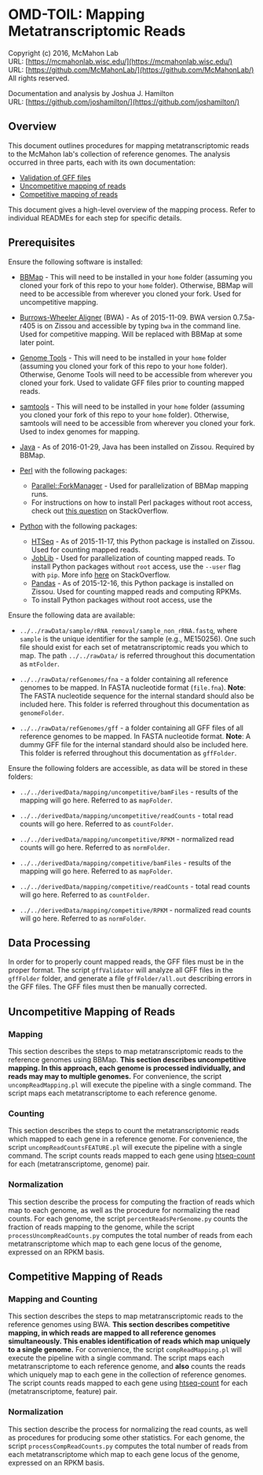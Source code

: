 OMD-TOIL: Mapping Metatranscriptomic Reads
===
Copyright (c) 2016, McMahon Lab  
URL: [https://mcmahonlab.wisc.edu/](https://mcmahonlab.wisc.edu/)  
URL: [https://github.com/McMahonLab/](https://github.com/McMahonLab/)  
All rights reserved.

Documentation and analysis by Joshua J. Hamilton  
URL: [https://github.com/joshamilton/](https://github.com/joshamilton/)  

Overview
--
This document outlines procedures for mapping metatranscriptomic reads to the McMahon lab's collection of reference genomes. The analysis occurred in three parts, each with its own documentation:

  * [Validation of GFF files](08a_gffValidation/README.md)  
  * [Uncompetitive mapping of reads](08b_uncompetitive/README.md)    
  * [Competitive mapping of reads](08c_competitive/README.md)  

This document gives a high-level overview of the mapping process. Refer to individual READMEs for each step for specific details.

Prerequisites
--
Ensure the following software is installed:  

* [BBMap](http://seqanswers.com/forums/showthread.php?t=41057) - This will need to be installed in your `home` folder (assuming you cloned your fork of this repo to your `home` folder). Otherwise, BBMap will need to be accessible from wherever you cloned your fork. Used for uncompetitive mapping.

* [Burrows-Wheeler Aligner](http://bio-bwa.sourceforge.net/) (BWA) - As of 2015-11-09. BWA version 0.7.5a-r405 is on Zissou and accessible by typing `bwa` in the command line. Used for competitive mapping. Will be replaced with BBMap at some later point.

* [Genome Tools](http://genometools.org/pub/) - This will need to be installed in your `home` folder (assuming you cloned your fork of this repo to your `home` folder). Otherwise, Genome Tools will need to be accessible from wherever you cloned your fork. Used to validate GFF files prior to counting mapped reads.

* [samtools](http://www.htslib.org/download/) - This will need to be installed in your `home` folder  (assuming you cloned your fork of this repo to your `home` folder). Otherwise, samtools will need to be accessible from wherever you cloned your fork. Used to index genomes for mapping.

* [Java](https://help.ubuntu.com/community/Java) - As of 2016-01-29, Java has been installed on Zissou. Required by BBMap.

* [Perl](https://www.perl.org/) with the following packages:  
    * [Parallel::ForkManager](http://search.cpan.org/~yanick/Parallel-ForkManager-1.17/lib/Parallel/ForkManager.pm) - Used for parallelization of BBMap mapping runs.
    * For instructions on how to install Perl packages without root access, check out [this question](http://stackoverflow.com/questions/2980297/how-can-i-use-cpan-as-a-non-root-user) on StackOverflow.

* [Python](https://www.python.org/) with the following packages:
    * [HTSeq](http://www-huber.embl.de/HTSeq/doc/overview.html) - As of 2015-11-17, this Python package is installed on Zissou. Used for counting mapped reads.
    * [JobLib](https://pypi.python.org/pypi/joblib) - Used for parallelization of counting mapped reads. To install Python packages without `root` access, use the `--user` flag with `pip`. More info [here](http://stackoverflow.com/questions/7465445/how-to-install-python-modules-without-root-access) on StackOverflow.
    * [Pandas](http://pandas.pydata.org/) - As of 2015-12-16, this Python package is installed on Zissou. Used for counting mapped reads and computing RPKMs.
    * To install Python packages without root access, use the


Ensure the following data are available:  

* `../../rawData/sample/rRNA_removal/sample_non_rRNA.fastq`, where `sample` is the unique identifier for the sample (e.g., ME150256). One such file should exist for each set of metatranscriptomic reads you which to map. The path `../../rawData/` is referred throughout this documentation as `mtFolder`.

* `../../rawData/refGenomes/fna` -  a folder containing all reference genomes to be mapped. In FASTA nucleotide format (`file.fna`). __Note__: The FASTA nucleotide sequence for the internal standard should also be included here. This folder is referred throughout this documentation as `genomeFolder`.

* `../../rawData/refGenomes/gff` -  a folder containing all GFF files of all reference genomes to be mapped. In FASTA nucleotide format. __Note__: A dummy GFF file for the internal standard should also be included here. This folder is referred throughout this documentation as `gffFolder`.

Ensure the following folders are accessible, as data will be stored in these folders:

* `../../derivedData/mapping/uncompetitive/bamFiles` - results of the mapping will go here. Referred to as `mapFolder`.

* `../../derivedData/mapping/uncompetitive/readCounts` - total read counts will go here. Referred to as `countFolder`.

* `../../derivedData/mapping/uncompetitive/RPKM` - normalized read counts will go here. Referred to as `normFolder`.

* `../../derivedData/mapping/competitive/bamFiles` - results of the mapping will go here. Referred to as `mapFolder`.

* `../../derivedData/mapping/competitive/readCounts` - total read counts will go here. Referred to as `countFolder`.

* `../../derivedData/mapping/competitive/RPKM` - normalized read counts will go here. Referred to as `normFolder`.

Data Processing
--
In order for to properly count mapped reads, the GFF files must be in the proper format. The script `gffValidator` will analyze all GFF files in the `gffFolder` folder, and generate a file `gffFolder/all.out` describing errors in the GFF files. The GFF files must then be manually corrected.

Uncompetitive Mapping of Reads
--

### Mapping
This section describes the steps to map metatranscriptomic reads to the reference genomes using BBMap. __This section describes uncompetitive mapping. In this approach, each genome is processed individually, and reads may may to multiple genomes.__ For convenience, the script `uncompReadMapping.pl` will execute the pipeline with a single command. The script maps each metatranscriptome to each reference genome.

### Counting
This section describes the steps to count the metatranscriptomic reads which mapped to each gene in a reference genome. For convenience, the script `uncompReadCountsFEATURE.pl` will execute the pipeline with a single command. The script counts reads mapped to each gene using [htseq-count](http://www-huber.embl.de/HTSeq/doc/count.html#count) for each (metatranscriptome, genome) pair.

### Normalization
This section describe the process for computing the fraction of reads which map to each genome, as well as the procedure for normalizing the read counts. For each genome, the script `percentReadsPerGenome.py` counts the fraction of reads mapping to the genome, while the script `processUncompReadCounts.py` computes the total number of reads from each metatranscriptome which map to each gene locus of the genome, expressed on an RPKM basis.

Competitive Mapping of Reads
--

### Mapping and Counting
This section describes the steps to map metatranscriptomic reads to the reference genomes using BWA. __This section describes competitive mapping, in which reads are mapped to all reference genomes simultaneously. This enables identification of reads which map uniquely to a single genome.__ For convenience, the script `compReadMapping.pl` will execute the pipeline with a single command. The script maps each metatranscriptome to each reference genome, and __also__ counts the reads which uniquely map to each gene in the collection of reference genomes. The script counts reads mapped to each gene using [htseq-count](http://www-huber.embl.de/HTSeq/doc/count.html#count) for each (metatranscriptome, feature) pair.

### Normalization
This section describe the process for normalizing the read counts, as well as procedures for producing some other statistics. For each genome, the script `processCompReadCounts.py` computes the total number of reads from each metatranscriptome which map to each gene locus of the genome, expressed on an RPKM basis.
